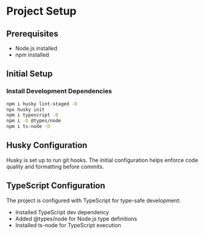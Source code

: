 # Project Setup

## Prerequisites
- Node.js installed
- npm installed

## Initial Setup

### Install Development Dependencies
```bash
npm i husky lint-staged -D
npx husky init
npm i typescript -D
npm i -D @types/node
npm i ts-node -D
```

## Husky Configuration
Husky is set up to run git hooks. The initial configuration helps enforce code quality and formatting before commits.

## TypeScript Configuration
The project is configured with TypeScript for type-safe development:
- Installed TypeScript dev dependency
- Added @types/node for Node.js type definitions
- Installed ts-node for TypeScript execution

